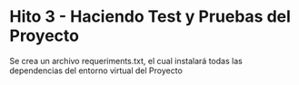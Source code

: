 # Hito 3 - Haciendo Test y Pruebas del Proyecto


Se crea un archivo requeriments.txt, el cual instalará todas las dependencias del entorno virtual del Proyecto
